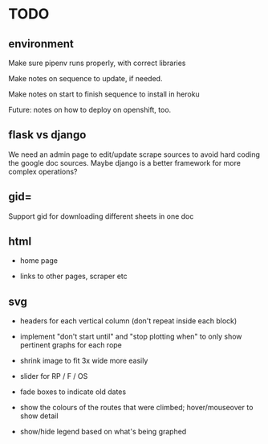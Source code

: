 # TODO

## environment

Make sure pipenv runs properly, with correct libraries

Make notes on sequence to update, if needed.

Make notes on start to finish sequence to install in heroku

Future: notes on how to deploy on openshift, too.


## flask vs django

We need an admin page to edit/update scrape sources to
avoid hard coding the google doc sources.  Maybe django
is a better framework for more complex operations?



## gid=

Support gid for downloading different sheets in one doc


## html

- home page

- links to other pages, scraper etc



## svg

- headers for each vertical column (don't repeat inside each block)

- implement "don't start until" and "stop plotting when" to only show pertinent graphs for each rope

- shrink image to fit 3x wide more easily

- slider for RP / F / OS

- fade boxes to indicate old dates

- show the colours of the routes that were climbed; hover/mouseover to show detail

- show/hide legend based on what's being graphed







